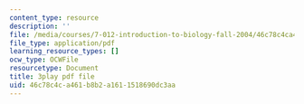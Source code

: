 ```yaml
---
content_type: resource
description: ''
file: /media/courses/7-012-introduction-to-biology-fall-2004/46c78c4ca461b8b2a1611518690dc3aa_rWG1hLvoP-U.pdf
file_type: application/pdf
learning_resource_types: []
ocw_type: OCWFile
resourcetype: Document
title: 3play pdf file
uid: 46c78c4c-a461-b8b2-a161-1518690dc3aa
---
```

